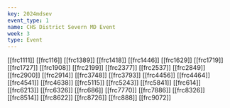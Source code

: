 ```yaml
---
key: 2024mdsev
event_type: 1
name: CHS District Severn MD Event
week: 3
type: Event
---
```

[[frc1111]]
[[frc116]]
[[frc1389]]
[[frc1418]]
[[frc1446]]
[[frc1629]]
[[frc1719]]
[[frc1727]]
[[frc1908]]
[[frc2199]]
[[frc2377]]
[[frc2537]]
[[frc2849]]
[[frc2900]]
[[frc2914]]
[[frc3748]]
[[frc3793]]
[[frc4456]]
[[frc4464]]
[[frc4541]]
[[frc4638]]
[[frc5115]]
[[frc5243]]
[[frc5841]]
[[frc614]]
[[frc6213]]
[[frc6326]]
[[frc686]]
[[frc7770]]
[[frc7886]]
[[frc8326]]
[[frc8514]]
[[frc8622]]
[[frc8726]]
[[frc888]]
[[frc9072]]
